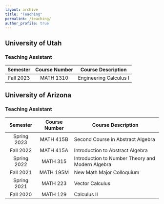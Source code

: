 ```yaml
---
layout: archive
title: "Teaching"
permalink: /teaching/
author_profile: true
---
```


## University of Utah
### Teaching Assistant

| Semester            | Course Number   |             Course Description                                                 |
| :--------:         | :------: | ------------------------------------------------------------ |
| Fall 2023    | MATH 1310   | Engineering Calculus I                          |


## University of Arizona
### Teaching Assistant

| Semester            | Course Number   |             Course Description                                                 |
| :--------:         | :------: | ------------------------------------------------------------ |
| Spring 2023    | MATH 415B   | Second Course in Abstract Algebra                          |
| Fall 2022    | MATH 415A   | Introduction to Abstract Algebra                          |
| Spring 2022     | MATH 315   | Introduction to Number Theory and Modern Algebra                          |
| Fall 2021 | MATH 195M | New Math Major Colloquium |
| Spring 2021 | MATH 223 | Vector Calculus |
| Fall 2020 | MATH 129 | Calculus II |

<!-- {% include base_path %}

{% for post in site.teaching reversed %}
  {% include archive-single.html %}
{% endfor %} -->
